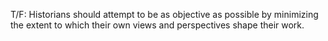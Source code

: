T/F: Historians should attempt to be as objective as possible by minimizing the extent to which their own views and perspectives shape their work.

